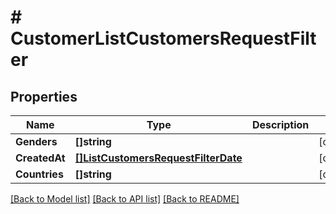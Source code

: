 # # CustomerListCustomersRequestFilter


## Properties 


Name | Type | Description | Notes
------------ | ------------- | ------------- | -------------
**Genders**| **[]string** |   | [optional]
**CreatedAt**| [**[]ListCustomersRequestFilterDate**](ListCustomersRequestFilterDate.md) |   | [optional]
**Countries**| **[]string** |   | [optional]


[[Back to Model list]](../../README.md#models) [[Back to API list]](../../README.md#endpoints) [[Back to README]](../../README.md)

